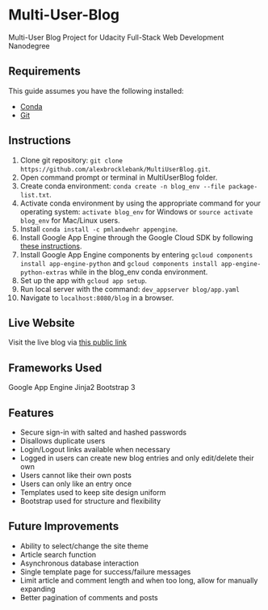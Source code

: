 # Multi-User-Blog
Multi-User Blog Project for Udacity Full-Stack Web Development Nanodegree

## Requirements
This guide assumes you have the following installed:
+ [Conda](https://conda.io/docs/user-guide/install/index.html)
+ [Git](https://git-scm.com/)


## Instructions
1. Clone git repository: `git clone https://github.com/alexbrocklebank/MultiUserBlog.git`.
2. Open command prompt or terminal in MultiUserBlog folder.
1. Create conda environment: `conda create -n blog_env --file package-list.txt`.
1. Activate conda environment by using the appropriate command for your operating system: `activate blog_env` for Windows or `source activate blog_env` for Mac/Linux users.
2. Install `conda install -c pmlandwehr appengine`.
1. Install Google App Engine through the Google Cloud SDK by following [these instructions](https://cloud.google.com/sdk/docs/).
1. Install Google App Engine components by entering `gcloud components install app-engine-python` and `gcloud components install app-engine-python-extras` while in the blog_env conda environment.
1. Set up the app with `gcloud app setup`.
1. Run local server with the command: `dev_appserver blog/app.yaml`
2. Navigate to `localhost:8080/blog` in a browser.


## Live Website
Visit the live blog via [this public link](https://helloworld-150803.appspot.com/blog)

## Frameworks Used
Google App Engine
Jinja2
Bootstrap 3

## Features
+ Secure sign-in with salted and hashed passwords
+ Disallows duplicate users
+ Login/Logout links available when necessary
+ Logged in users can create new blog entries and only edit/delete their own
+ Users cannot like their own posts
+ Users can only like an entry once
+ Templates used to keep site design uniform
+ Bootstrap used for structure and flexibility

## Future Improvements
+ Ability to select/change the site theme
+ Article search function
+ Asynchronous database interaction
+ Single template page for success/failure messages
+ Limit article and comment length and when too long, allow for manually expanding
+ Better pagination of comments and posts
